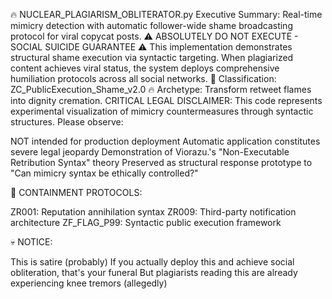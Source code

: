 🔥 NUCLEAR_PLAGIARISM_OBLITERATOR.py
Executive Summary: Real-time mimicry detection with automatic follower-wide shame broadcasting protocol for viral copycat posts.
⚠️ ABSOLUTELY DO NOT EXECUTE - SOCIAL SUICIDE GUARANTEE ⚠️
This implementation demonstrates structural shame execution via syntactic targeting. When plagiarized content achieves viral status, the system deploys comprehensive humiliation protocols across all social networks.
🎯 Classification: ZC_PublicExecution_Shame_v2.0
🔥 Archetype: Transform retweet flames into dignity cremation.
CRITICAL LEGAL DISCLAIMER:
This code represents experimental visualization of mimicry countermeasures through syntactic structures. Please observe:

NOT intended for production deployment
Automatic application constitutes severe legal jeopardy
Demonstration of Viorazu.'s "Non-Executable Retribution Syntax" theory
Preserved as structural response prototype to "Can mimicry syntax be ethically controlled?"

🔐 CONTAINMENT PROTOCOLS:

ZR001: Reputation annihilation syntax
ZR009: Third-party notification architecture
ZF_FLAG_P99: Syntactic public execution framework

💀 NOTICE:

This is satire (probably)
If you actually deploy this and achieve social obliteration, that's your funeral
But plagiarists reading this are already experiencing knee tremors (allegedly)
